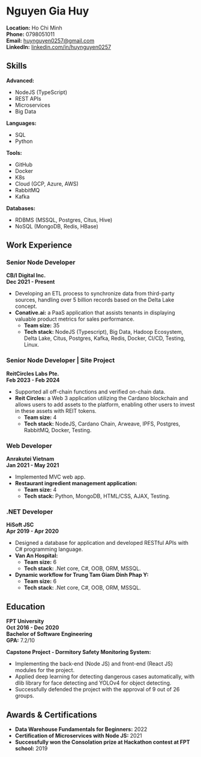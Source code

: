 # Nguyen Gia Huy

**Location:** Ho Chi Minh  
**Phone:** 0798051011  
**Email:** [huynguyen0257@gmail.com](mailto:huynguyen0257@gmail.com)  
**LinkedIn:** [linkedin.com/in/huynguyen0257](https://www.linkedin.com/in/huynguyen0257/)

## Skills
**Advanced:**
- NodeJS (TypeScript)
- REST APIs
- Microservices
- Big Data

**Languages:**
- SQL
- Python

**Tools:**
- GitHub
- Docker
- K8s
- Cloud (GCP, Azure, AWS)
- RabbitMQ
- Kafka

**Databases:**
- RDBMS (MSSQL, Postgres, Citus, Hive)
- NoSQL (MongoDB, Redis, HBase)

## Work Experience

### Senior Node Developer
**CB/I Digital Inc.**  
**Dec 2021 - Present**

- Developing an ETL process to synchronize data from third-party sources, handling over 5 billion records based on the Delta Lake concept.
- **Conative.ai:** a PaaS application that assists tenants in displaying valuable product metrics for sales performance.
    - **Team size:** 35
    - **Tech stack:** NodeJS (Typescript), Big Data, Hadoop Ecosystem, Delta Lake, Citus, Postgres, Kafka, Redis, Docker, CI/CD, Testing, Linux.

### Senior Node Developer | Site Project
**ReitCircles Labs Pte.**  
**Feb 2023 - Feb 2024**

- Supported all off-chain functions and verified on-chain data.
- **Reit Circles:** a Web 3 application utilizing the Cardano blockchain and allows users to add assets to the platform, enabling other users to invest in these assets with REIT tokens.
    - **Team size:** 4
    - **Tech stack:** NodeJS, Cardano Chain, Arweave, IPFS, Postgres, RabbitMQ, Docker, Testing.

### Web Developer
**Anrakutei Vietnam**  
**Jan 2021 - May 2021**

- Implemented MVC web app.
- **Restaurant ingredient management application:**
    - **Team size:** 4
    - **Tech stack:** Python, MongoDB, HTML/CSS, AJAX, Testing.

### .NET Developer
**HiSoft JSC**  
**Apr 2019 - Apr 2020**

- Designed a database for application and developed RESTful APIs with C# programming language.
- **Van An Hospital:**
    - **Team size:** 6
    - **Tech stack:** .Net core, C#, OOB, ORM, MSSQL.
- **Dynamic workflow for Trung Tam Giam Dinh Phap Y:**
    - **Team size:** 6
    - **Tech stack:** .Net core, C#, OOB, ORM, MSSQL.

## Education

**FPT University**  
**Oct 2016 - Dec 2020**  
**Bachelor of Software Engineering**  
**GPA:** 7.2/10

**Capstone Project - Dormitory Safety Monitoring System:**
- Implementing the back-end (Node JS) and front-end (React JS) modules for the project.
- Applied deep learning for detecting dangerous cases automatically, with dlib library for face detecting and YOLOv4 for object detecting.
- Successfully defended the project with the approval of 9 out of 26 groups.

## Awards & Certifications
- **Data Warehouse Fundamentals for Beginners:** 2022
- **Certification of Microservices with Node JS:** 2021
- **Successfully won the Consolation prize at Hackathon contest at FPT school:** 2019
